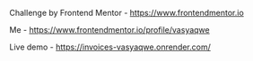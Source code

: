 Challenge by Frontend Mentor - https://www.frontendmentor.io

Me - https://www.frontendmentor.io/profile/vasyaqwe

Live demo - https://invoices-vasyaqwe.onrender.com/
